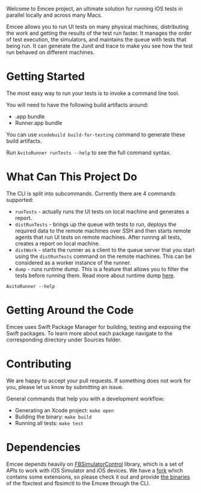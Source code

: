 Welcome to Emcee project, an ultimate solution for running iOS tests in parallel locally and across many Macs. 

Emcee allows you to run UI tests on many physical machines, distributing the work and getting the results of the test run faster.
It manages the order of test execution, the simulators, and maintains the queue with tests that being run. 
It can generate the Junit and trace to make you see how the test run behaved on different machines.

# Getting Started

The most easy way to run your tests is to invoke a command line tool.

You will need to have the following build artifacts around:

* .app bundle
* Runner.app bundle

You can use `xcodebuild build-for-testing` command to generate these build artifacts. 

Run `AvitoRunner runTests --help` to see the full command syntax. 

# What Can This Project Do

The CLI is split into subcommands. Currently there are 4 commands supported:

- `runTests` - actually runs the UI tests on local machine and generates a report.
- `distRunTests` - brings up the queue with tests to run, deploys the required data to the remote machines over SSH and then starts 
remote agents that run UI tests on remote machines. After runnng all tests, creates a report on local machine.
- `distWork` - starts the runner as a client to the queue server that you start using the `distRunTests` command on the remote machines.
This can be considered as a worker instance of the runner.
- `dump` - runs runtime dump. This is a feature that allows you to filter the tests before running them. Read more about runtime dump [here](Sources/RuntimeDump).

`AvitoRunner --help`

# Getting Around the Code

Emcee uses Swift Package Manager for building, testing and exposing the Swift packages. To learn more about each package navigate 
to the corresponding directory under Sources folder. 

# Contributing

We are happy to accept your pull requests. If something does not work for you, please let us know by submitting an issue. 

General commands that help you with a development workflow:

- Generating an Xcode project: `make open`
- Building the binary: `make build`
- Running all tests: `make test`

# Dependencies

Emcee depends heavily on [FBSimulatorControl](https://github.com/beefon/FBSimulatorControl) library, which is a set of APIs to work with iOS Simulator and iOS devices. 
We have a [fork](https://github.com/beefon/FBSimulatorControl) which contains some extensions, so please check it out and 
provide [the binaries](https://github.com/beefon/FBSimulatorControl/releases/tag/avito0.0.1) of the fbxctest and fbsimctl to the Emcee through the CLI. 
